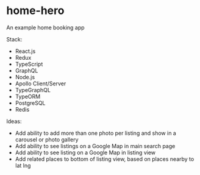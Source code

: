 # home-hero

An example home booking app

Stack:

-   React.js
-   Redux
-   TypeScript
-   GraphQL
-   Node.js
-   Apollo Client/Server
-   TypeGraphQL
-   TypeORM
-   PostgreSQL
-   Redis

Ideas:

-   Add ability to add more than one photo per listing and show in a carousel or photo gallery
-   Add ability to see listings on a Google Map in main search page
-   Add ability to see listing on a Google Map in listing view
-   Add related places to bottom of listing view, based on places nearby to lat lng
